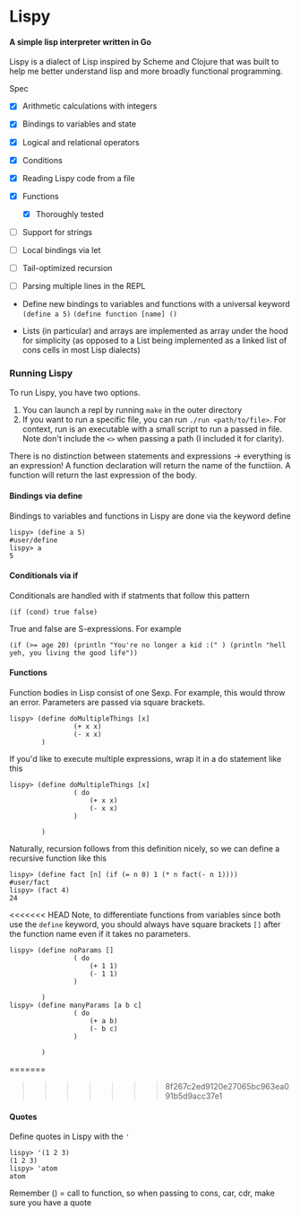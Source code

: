 # Lispy 
#### A simple lisp interpreter written in Go
Lispy is a dialect of Lisp inspired by Scheme and Clojure that was built to help me better understand lisp and more broadly functional programming. 

Spec
- [x] Arithmetic calculations with integers
- [x] Bindings to variables and state 
- [x] Logical and relational operators
- [x] Conditions
- [x] Reading Lispy code from a file
- [x] Functions
    - [x] Thoroughly tested
- [ ] Support for strings
- [ ] Local bindings via let
- [ ] Tail-optimized recursion
- [ ] Parsing multiple lines in the REPL


- Define new bindings to variables and functions with a universal keyword
`(define a 5)`
`(define function [name] () `

- Lists (in particular) and arrays are implemented as array under the hood for simplicity (as opposed to a List being implemented as a linked
list of cons cells in most Lisp dialects)



### Running Lispy
To run Lispy, you have two options.
1. You can launch a repl by running `make` in the outer directory
2. If you want to run a specific file, you can run `./run <path/to/file>`. For context, run is an executable with a small
script to run a passed in file. Note don't include the `<>` when passing a path (I included it for clarity).

There is no distinction between statements and expressions -> everything is an expression! A function declaration will return the name of the functiion. A function will return the last expression of the body.


#### Bindings via define
Bindings to variables and functions in Lispy are done via the keyword define
```
lispy> (define a 5)
#user/define
lispy> a
5
```

#### Conditionals via if
Conditionals are handled with if statments that follow this pattern
```
(if (cond) true false)
```
True and false are S-expressions. For example
```
(if (>= age 20) (println "You're no longer a kid :(" ) (println "hell yeh, you living the good life"))
```

#### Functions
Function bodies in Lisp consist of one Sexp. For example, this would throw an error. Parameters are passed via square brackets.
```
lispy> (define doMultipleThings [x] 
                (+ x x)
                (- x x)
        )

```

If you'd like to execute multiple expressions, wrap it in a do statement like this

```
lispy> (define doMultipleThings [x] 
                ( do
                    (+ x x)
                    (- x x)
                )
                
        )

```
Naturally, recursion follows from this definition nicely, so we can define a recursive function like this
```
lispy> (define fact [n] (if (= n 0) 1 (* n fact(- n 1))))
#user/fact
lispy> (fact 4)
24
```

<<<<<<< HEAD
Note, to differentiate functions from variables since both use the `define` keyword, you should always have square brackets `[]` after the function name even if it takes no parameters. 
```
lispy> (define noParams [] 
                ( do
                    (+ 1 1)
                    (- 1 1)
                )
                
        )
lispy> (define manyParams [a b c] 
                ( do
                    (+ a b)
                    (- b c)
                )
                
        )

```



=======
>>>>>>> 8f267c2ed9120e27065bc963ea091b5d9acc37e1
#### Quotes
Define quotes in Lispy with the `'` 
```
lispy> '(1 2 3)
(1 2 3)
lispy> 'atom
atom
```

Remember () = call to function, so when passing to cons, car, cdr, make sure you have a quote


